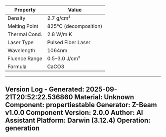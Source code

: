 | Property | Value |
|----------|-------|
| Density | 2.7 g/cm³ |
| Melting Point | 825°C (decomposition) |
| Thermal Cond. | 2.8 W/m·K |
| Laser Type | Pulsed Fiber Laser |
| Wavelength | 1064nm |
| Fluence Range | 0.5–3.0 J/cm² |
| Formula | CaCO3 |


---
Version Log - Generated: 2025-09-21T20:52:22.536860
Material: Unknown
Component: propertiestable
Generator: Z-Beam v1.0.0
Component Version: 2.0.0
Author: AI Assistant
Platform: Darwin (3.12.4)
Operation: generation
---